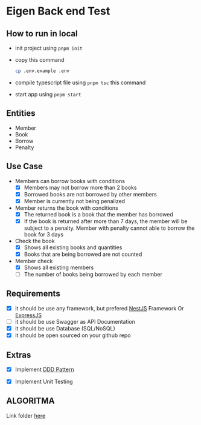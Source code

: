 # Eigen Back end Test

## How to run in local

- init project using `pnpm init`
- copy this command

    ```bash
    cp .env.example .env
    ```

- compile typescript file using `pnpm tsc` this command
- start app using `pnpm start`

## Entities

- Member
- Book
- Borrow
- Penalty

## Use Case

- Members can borrow books with conditions
    - [x]  Members may not borrow more than 2 books
    - [x]  Borrowed books are not borrowed by other members
    - [x]  Member is currently not being penalized
- Member returns the book with conditions
    - [x]  The returned book is a book that the member has borrowed
    - [x]  If the book is returned after more than 7 days, the member will be subject to a penalty. Member with penalty cannot able to borrow the book for 3 days
- Check the book
    - [x]  Shows all existing books and quantities
    - [x]  Books that are being borrowed are not counted
- Member check
    - [x]  Shows all existing members
    - [ ]  The number of books being borrowed by each member

## Requirements

- [x]  it should be use any framework, but prefered [NestJS](https://nestjs.com/) Framework Or [ExpressJS](https://expressjs.com/)
- [ ]  it should be use Swagger as API Documentation
- [x]  it should be use Database (SQL/NoSQL)
- [x]  it should be open sourced on your github repo

## Extras

- [x]  Implement [DDD Pattern]([https://khalilstemmler.com/articles/categories/domain-driven-design/](https://khalilstemmler.com/articles/categories/domain-driven-design/))
- [x]  Implement Unit Testing


## ALGORITMA

Link folder [here](https://github.com/tnnz20/eigen-test/tree/main/algoritma)